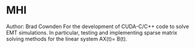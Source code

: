 # MHI
Author: Brad Cownden
For the development of CUDA-C/C++ code to solve EMT simulations. In particular, testing and implementing sparse matrix solving methods for the linear system AX(t)= B(t).
